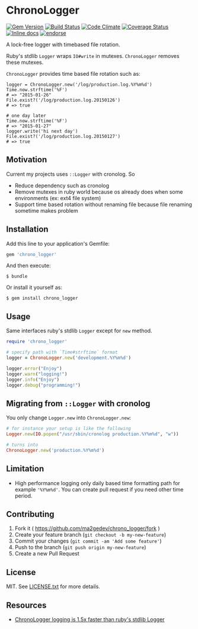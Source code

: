 # ChronoLogger

[![Gem Version](https://badge.fury.io/rb/chrono_logger.svg)](http://badge.fury.io/rb/chrono_logger)
[![Build Status](https://travis-ci.org/ma2gedev/chrono_logger.svg)](https://travis-ci.org/ma2gedev/chrono_logger)
[![Code Climate](https://codeclimate.com/github/ma2gedev/chrono_logger/badges/gpa.svg)](https://codeclimate.com/github/ma2gedev/chrono_logger)
[![Coverage Status](https://coveralls.io/repos/ma2gedev/chrono_logger/badge.svg)](https://coveralls.io/r/ma2gedev/chrono_logger)
[![Inline docs](http://inch-ci.org/github/ma2gedev/chrono_logger.svg?branch=master)](http://inch-ci.org/github/ma2gedev/chrono_logger)
[![endorse](https://api.coderwall.com/ma2gedev/endorsecount.png)](https://coderwall.com/ma2gedev)

A lock-free logger with timebased file rotation.

Ruby's stdlib `Logger` wraps `IO#write` in mutexes. `ChronoLogger` removes these mutexes.

`ChronoLogger` provides time based file rotation such as:

```
logger = ChronoLogger.new('/log/production.log.%Y%m%d')
Time.now.strftime('%F')
# => "2015-01-26"
File.exist?('/log/production.log.20150126')
# => true

# one day later
Time.now.strftime('%F')
# => "2015-01-27"
logger.write('hi next day')
File.exist?('/log/production.log.20150127')
# => true
```

## Motivation

Current my projects uses `::Logger` with cronolog. So

- Reduce dependency such as cronolog
- Remove mutexes in ruby world because os already does when some environments (ex: ext4 file system)
- Support time based rotation without renaming file because file renaming sometime makes problem

## Installation

Add this line to your application's Gemfile:

```ruby
gem 'chrono_logger'
```

And then execute:

    $ bundle

Or install it yourself as:

    $ gem install chrono_logger

## Usage

Same interfaces ruby's stdlib `Logger` except for `new` method.

```ruby
require 'chrono_logger'

# specify path with `Time#strftime` format
logger = ChronoLogger.new('development.%Y%m%d')

logger.error("Enjoy")
logger.warn("logging!")
logger.info("Enjoy")
logger.debug("programming!")
```

## Migrating from `::Logger` with cronolog

You only change `Logger.new` into `ChronoLogger.new`:

```ruby
# for instance your setup is like the following
Logger.new(IO.popen("/usr/sbin/cronolog production.%Y%m%d", "w"))

# turns into
ChronoLogger.new('production.%Y%m%d')
```

## Limitation

- High performance logging only daily based time formatting path for example `'%Y%m%d'`. You can create pull request if you need other time period.

## Contributing

1. Fork it ( https://github.com/ma2gedev/chrono_logger/fork )
2. Create your feature branch (`git checkout -b my-new-feature`)
3. Commit your changes (`git commit -am 'Add some feature'`)
4. Push to the branch (`git push origin my-new-feature`)
5. Create a new Pull Request

## License

MIT. See [LICENSE.txt](LICENSE.txt) for more details.

## Resources

- [ChronoLogger logging is 1.5x faster than ruby's stdlib Logger](https://coderwall.com/p/vjjszq/chronologger-logging-is-1-5x-faster-than-ruby-s-stdlib-logger)

